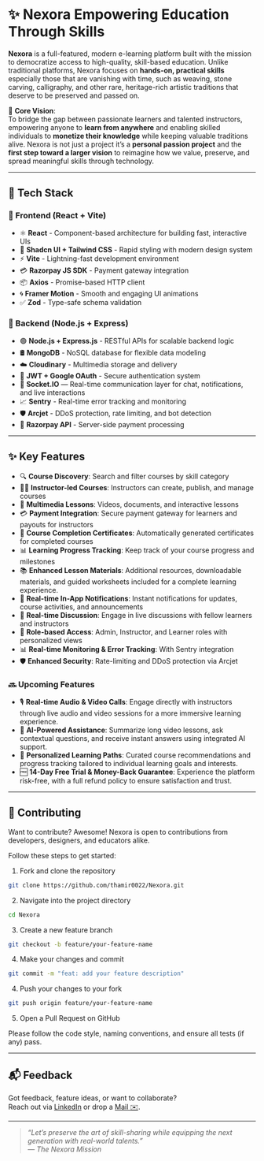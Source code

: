 # ✨ Nexora Empowering Education Through Skills

**Nexora** is a full-featured, modern e-learning platform built with the mission to democratize access to high-quality, skill-based education.
Unlike traditional platforms, Nexora focuses on **hands-on, practical skills** especially those that are vanishing with time, 
such as weaving, stone carving, calligraphy, and other rare, heritage-rich artistic traditions that deserve to be preserved and passed on.  

🎯 **Core Vision**:  
To bridge the gap between passionate learners and talented instructors, empowering anyone to **learn from anywhere** and enabling skilled individuals to
**monetize their knowledge** while keeping valuable traditions alive. Nexora is not just a project it’s a **personal passion project** and the 
**first step toward a larger vision** to reimagine how we value, preserve, and spread meaningful skills through technology.

---

## 🚀 Tech Stack

### 🧩 Frontend (React + Vite)
- ⚛️ **React** - Component-based architecture for building fast, interactive UIs  
- 🎨 **Shadcn UI + Tailwind CSS** - Rapid styling with modern design system  
- ⚡ **Vite** - Lightning-fast development environment  
- 💳 **Razorpay JS SDK** - Payment gateway integration  
- 📦 **Axios** - Promise-based HTTP client  
- 🌀 **Framer Motion** - Smooth and engaging UI animations  
- ✅ **Zod** - Type-safe schema validation  

### 🔧 Backend (Node.js + Express)
- 🟢 **Node.js + Express.js** - RESTful APIs for scalable backend logic  
- 🛢️ **MongoDB** - NoSQL database for flexible data modeling  
- ☁️ **Cloudinary** - Multimedia storage and delivery  
- 🔐 **JWT + Google OAuth** - Secure authentication system
- 🔌 **Socket.IO** — Real-time communication layer for chat, notifications, and live interactions 
- 📈 **Sentry** - Real-time error tracking and monitoring  
- 🛡️ **Arcjet** - DDoS protection, rate limiting, and bot detection  
- 💸 **Razorpay API** - Server-side payment processing

---

## ✨ Key Features

- 🔍 **Course Discovery**: Search and filter courses by skill category  
- 👨‍🏫 **Instructor-led Courses**: Instructors can create, publish, and manage courses  
- 🎥 **Multimedia Lessons**: Videos, documents, and interactive lessons  
- 💳 **Payment Integration**: Secure payment gateway for learners and payouts for instructors  
- 🏅 **Course Completion Certificates**: Automatically generated certificates for completed courses  
- 📊 **Learning Progress Tracking**: Keep track of your course progress and milestones
- 📚 **Enhanced Lesson Materials**: Additional resources, downloadable materials, and guided worksheets included for a complete learning experience. 
- 💬 **Real-time In-App Notifications**: Instant notifications for updates, course activities, and announcements  
- 💬 **Real-time Discussion**: Engage in live discussions with fellow learners and instructors  
- 🔐 **Role-based Access**: Admin, Instructor, and Learner roles with personalized views  
- 📊 **Real-time Monitoring & Error Tracking**: With Sentry integration  
- 🛡️ **Enhanced Security**: Rate-limiting and DDoS protection via Arcjet  

### 🔜 **Upcoming Features**
- 🎙️ **Real-time Audio & Video Calls**: Engage directly with instructors through live audio and video sessions for a more immersive learning experience.  
- 🧠 **AI-Powered Assistance**: Summarize long video lessons, ask contextual questions, and receive instant answers using integrated AI support.  
- 🧩 **Personalized Learning Paths**: Curated course recommendations and progress tracking tailored to individual learning goals and interests.  
- 🆓 **14-Day Free Trial & Money-Back Guarantee**: Experience the platform risk-free, with a full refund policy to ensure satisfaction and trust.

---

## 🤝 Contributing

Want to contribute? Awesome! Nexora is open to contributions from developers, designers, and educators alike.

Follow these steps to get started:

1. Fork and clone the repository
```bash
git clone https://github.com/thamir0022/Nexora.git
```

2.  Navigate into the project directory
```bash
cd Nexora
```

3. Create a new feature branch
```bash
git checkout -b feature/your-feature-name
```

4. Make your changes and commit
```bash
git commit -m "feat: add your feature description"
```

4. Push your changes to your fork
```bash
git push origin feature/your-feature-name
```

5.  Open a Pull Request on GitHub

 
Please follow the code style, naming conventions, and ensure all tests (if any) pass.

---

## 📬 Feedback

Got feedback, feature ideas, or want to collaborate?  
Reach out via [LinkedIn](www.linkedin.com/in/thamirsiddik) or drop a [Mail ✉️](thamirsiddik@gmail.com).

---

> _“Let’s preserve the art of skill-sharing while equipping the next generation with real-world talents.”_  
> — *The Nexora Mission*
